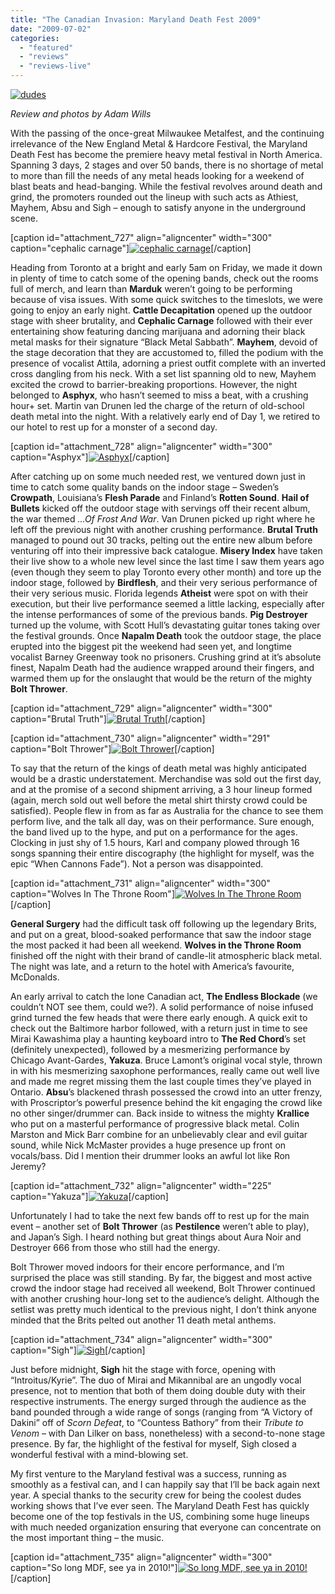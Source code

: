 ```yaml
---
title: "The Canadian Invasion: Maryland Death Fest 2009"
date: "2009-07-02"
categories: 
  - "featured"
  - "reviews"
  - "reviews-live"
---
```


[![dudes](http://www.hellbound.ca/wp-content/uploads/2009/07/dudes.jpg "dudes")](http://www.hellbound.ca/wp-content/uploads/2009/07/dudes.jpg)

_Review and photos by Adam Wills_

With the passing of the once-great Milwaukee Metalfest, and the continuing irrelevance of the New England Metal & Hardcore Festival, the Maryland Death Fest has become the premiere heavy metal festival in North America. Spanning 3 days, 2 stages and over 50 bands, there is no shortage of metal to more than fill the needs of any metal heads looking for a weekend of blast beats and head-banging. While the festival revolves around death and grind, the promoters rounded out the lineup with such acts as Athiest, Mayhem, Absu and Sigh – enough to satisfy anyone in the underground scene.

\[caption id="attachment\_727" align="aligncenter" width="300" caption="cephalic carnage"\][![cephalic carnage](http://www.hellbound.ca/wp-content/uploads/2009/07/cephalic-300x225.jpg "cephalic carnage")](http://www.hellbound.ca/wp-content/uploads/2009/07/cephalic.jpg)\[/caption\]

Heading from Toronto at a bright and early 5am on Friday, we made it down in plenty of time to catch some of the opening bands, check out the rooms full of merch, and learn than **Marduk** weren’t going to be performing because of visa issues. With some quick switches to the timeslots, we were going to enjoy an early night. **Cattle Decapitation** opened up the outdoor stage with sheer brutality, and **Cephalic Carnage** followed with their ever entertaining show featuring dancing marijuana and adorning their black metal masks for their signature “Black Metal Sabbath”. **Mayhem**, devoid of the stage decoration that they are accustomed to, filled the podium with the presence of vocalist Attila, adorning a priest outfit complete with an inverted cross dangling from his neck. With a set list spanning old to new, Mayhem excited the crowd to barrier-breaking proportions. However, the night belonged to **Asphyx**, who hasn’t seemed to miss a beat, with a crushing hour+ set. Martin van Drunen led the charge of the return of old-school death metal into the night. With a relatively early end of Day 1, we retired to our hotel to rest up for a monster of a second day.

\[caption id="attachment\_728" align="aligncenter" width="300" caption="Asphyx"\][![Asphyx](http://www.hellbound.ca/wp-content/uploads/2009/07/Asphyx-300x288.jpg "Asphyx")](http://www.hellbound.ca/wp-content/uploads/2009/07/Asphyx.jpg)\[/caption\]

After catching up on some much needed rest, we ventured down just in time to catch some quality bands on the indoor stage – Sweden’s **Crowpath**, Louisiana’s **Flesh Parade** and Finland’s **Rotten Sound**. **Hail of Bullets** kicked off the outdoor stage with servings off their recent album, the war themed _...Of Frost And War_. Van Drunen picked up right where he left off the previous night with another crushing performance. **Brutal Truth** managed to pound out 30 tracks, pelting out the entire new album before venturing off into their impressive back catalogue. **Misery Index** have taken their live show to a whole new level since the last time I saw them years ago (even though they seem to play Toronto every other month) and tore up the indoor stage, followed by **Birdflesh**, and their very serious performance of their very serious music. Florida legends **Atheist** were spot on with their execution, but their live performance seemed a little lacking, especially after the intense performances of some of the previous bands. **Pig Destroyer** turned up the volume, with Scott Hull’s devastating guitar tones taking over the festival grounds. Once **Napalm Death** took the outdoor stage, the place erupted into the biggest pit the weekend had seen yet, and longtime vocalist Barney Greenway took no prisoners. Crushing grind at it’s absolute finest, Napalm Death had the audience wrapped around their fingers, and warmed them up for the onslaught that would be the return of the mighty **Bolt Thrower**.

\[caption id="attachment\_729" align="aligncenter" width="300" caption="Brutal Truth"\][![Brutal Truth](http://www.hellbound.ca/wp-content/uploads/2009/07/bt-300x225.jpg "Brutal Truth")](http://www.hellbound.ca/wp-content/uploads/2009/07/bt.jpg)\[/caption\]

\[caption id="attachment\_730" align="aligncenter" width="291" caption="Bolt Thrower"\][![Bolt Thrower](http://www.hellbound.ca/wp-content/uploads/2009/07/boltt-291x300.jpg "Bolt Thrower")](http://www.hellbound.ca/wp-content/uploads/2009/07/boltt.jpg)\[/caption\]

To say that the return of the kings of death metal was highly anticipated would be a drastic understatement. Merchandise was sold out the first day, and at the promise of a second shipment arriving, a 3 hour lineup formed (again, merch sold out well before the metal shirt thirsty crowd could be satisfied). People flew in from as far as Australia for the chance to see them perform live, and the talk all day, was on their performance. Sure enough, the band lived up to the hype, and put on a performance for the ages. Clocking in just shy of 1.5 hours, Karl and company plowed through 16 songs spanning their entire discography (the highlight for myself, was the epic “When Cannons Fade”). Not a person was disappointed.

\[caption id="attachment\_731" align="aligncenter" width="300" caption="Wolves In The Throne Room"\][![Wolves In The Throne Room](http://www.hellbound.ca/wp-content/uploads/2009/07/3567983225_e05de962cf-300x225.jpg "Wolves In The Throne Room")](http://www.hellbound.ca/wp-content/uploads/2009/07/3567983225_e05de962cf.jpg)\[/caption\]

**General Surgery** had the difficult task off following up the legendary Brits, and put on a great, blood-soaked performance that saw the indoor stage the most packed it had been all weekend. **Wolves in the Throne Room** finished off the night with their brand of candle-lit atmospheric black metal. The night was late, and a return to the hotel with America’s favourite, McDonalds.

An early arrival to catch the lone Canadian act, **The Endless Blockade** (we couldn’t NOT see them, could we?). A solid performance of noise infused grind turned the few heads that were there early enough. A quick exit to check out the Baltimore harbor followed, with a return just in time to see Mirai Kawashima play a haunting keyboard intro to **The Red Chord**’s set (definitely unexpected), followed by a mesmerizing performance by Chicago Avant-Gardes, **Yakuza**. Bruce Lamont’s original vocal style, thrown in with his mesmerizing saxophone performances, really came out well live and made me regret missing them the last couple times they’ve played in Ontario. **Absu**’s blackened thrash possessed the crowd into an utter frenzy, with Proscriptor’s powerful presence behind the kit engaging the crowd like no other singer/drummer can. Back inside to witness the mighty **Krallice** who put on a masterful performance of progressive black metal. Colin Marston and Mick Barr combine for an unbelievably clear and evil guitar sound, while Nick McMaster provides a huge presence up front on vocals/bass. Did I mention their drummer looks an awful lot like Ron Jeremy?

\[caption id="attachment\_732" align="aligncenter" width="225" caption="Yakuza"\][![Yakuza](http://www.hellbound.ca/wp-content/uploads/2009/07/yakuza-225x300.jpg "yakuza")](http://www.hellbound.ca/wp-content/uploads/2009/07/yakuza.jpg)\[/caption\]

Unfortunately I had to take the next few bands off to rest up for the main event – another set of **Bolt Thrower** (as **Pestilence** weren’t able to play), and Japan’s Sigh. I heard nothing but great things about Aura Noir and Destroyer 666 from those who still had the energy.

Bolt Thrower moved indoors for their encore performance, and I’m surprised the place was still standing. By far, the biggest and most active crowd the indoor stage had received all weekend, Bolt Thrower continued with another crushing hour-long set to the audience’s delight. Although the setlist was pretty much identical to the previous night, I don’t think anyone minded that the Brits pelted out another 11 death metal anthems.

\[caption id="attachment\_734" align="aligncenter" width="300" caption="Sigh"\][![Sigh](http://www.hellbound.ca/wp-content/uploads/2009/07/sigh1-300x225.jpg "sigh1")](http://www.hellbound.ca/wp-content/uploads/2009/07/sigh1.jpg)\[/caption\]

Just before midnight, **Sigh** hit the stage with force, opening with “Introitus/Kyrie”. The duo of Mirai and Mikannibal are an ungodly vocal presence, not to mention that both of them doing double duty with their respective instruments. The energy surged through the audience as the band pounded through a wide range of songs (ranging from “A Victory of Dakini” off of _Scorn Defeat_, to “Countess Bathory” from their _Tribute to Venom_ – with Dan Lilker on bass, nonetheless) with a second-to-none stage presence. By far, the highlight of the festival for myself, Sigh closed a wonderful festival with a mind-blowing set.

My first venture to the Maryland festival was a success, running as smoothly as a festival can, and I can happily say that I’ll be back again next year. A special thanks to the security crew for being the coolest dudes working shows that I’ve ever seen. The Maryland Death Fest has quickly become one of the top festivals in the US, combining some huge lineups with much needed organization ensuring that everyone can concentrate on the most important thing – the music.

\[caption id="attachment\_735" align="aligncenter" width="300" caption="So long MDF, see ya in 2010!"\][![So long MDF, see ya in 2010!](http://www.hellbound.ca/wp-content/uploads/2009/07/wavingdude-300x225.jpg "wavingdude")](http://www.hellbound.ca/wp-content/uploads/2009/07/wavingdude.jpg)\[/caption\]
